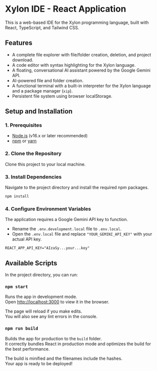# Xylon IDE - React Application

This is a web-based IDE for the Xylon programming language, built with React, TypeScript, and Tailwind CSS.

## Features

- A complete file explorer with file/folder creation, deletion, and project download.
- A code editor with syntax highlighting for the Xylon language.
- A floating, conversational AI assistant powered by the Google Gemini API.
- AI-powered file and folder creation.
- A functional terminal with a built-in interpreter for the Xylon language and a package manager (`xip`).
- Persistent file system using browser localStorage.

## Setup and Installation

### 1. Prerequisites

- [Node.js](https://nodejs.org/) (v16.x or later recommended)
- [npm](https://www.npmjs.com/) or [yarn](https://yarnpkg.com/)

### 2. Clone the Repository

Clone this project to your local machine.

### 3. Install Dependencies

Navigate to the project directory and install the required npm packages.

```bash
npm install
```

### 4. Configure Environment Variables

The application requires a Google Gemini API key to function.

- Rename the `.env.development.local` file to `.env.local`.
- Open the `.env.local` file and replace `"YOUR_GEMINI_API_KEY"` with your actual API key.

```
REACT_APP_API_KEY="AIzaSy...your...key"
```

## Available Scripts

In the project directory, you can run:

### `npm start`

Runs the app in development mode.<br />
Open [http://localhost:3000](http://localhost:3000) to view it in the browser.

The page will reload if you make edits.<br />
You will also see any lint errors in the console.

### `npm run build`

Builds the app for production to the `build` folder.<br />
It correctly bundles React in production mode and optimizes the build for the best performance.

The build is minified and the filenames include the hashes.<br />
Your app is ready to be deployed!
